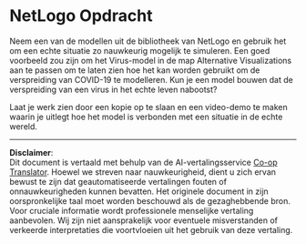 <!--
CO_OP_TRANSLATOR_METADATA:
{
  "original_hash": "cf654ca60c7f86c8dad28596fb42994b",
  "translation_date": "2025-08-28T19:17:02+00:00",
  "source_file": "lessons/6-Other/23-MultiagentSystems/assignment.md",
  "language_code": "nl"
}
-->
# NetLogo Opdracht

Neem een van de modellen uit de bibliotheek van NetLogo en gebruik het om een echte situatie zo nauwkeurig mogelijk te simuleren. Een goed voorbeeld zou zijn om het Virus-model in de map Alternative Visualizations aan te passen om te laten zien hoe het kan worden gebruikt om de verspreiding van COVID-19 te modelleren. Kun je een model bouwen dat de verspreiding van een virus in het echte leven nabootst?

Laat je werk zien door een kopie op te slaan en een video-demo te maken waarin je uitlegt hoe het model is verbonden met een situatie in de echte wereld.

---

**Disclaimer**:  
Dit document is vertaald met behulp van de AI-vertalingsservice [Co-op Translator](https://github.com/Azure/co-op-translator). Hoewel we streven naar nauwkeurigheid, dient u zich ervan bewust te zijn dat geautomatiseerde vertalingen fouten of onnauwkeurigheden kunnen bevatten. Het originele document in zijn oorspronkelijke taal moet worden beschouwd als de gezaghebbende bron. Voor cruciale informatie wordt professionele menselijke vertaling aanbevolen. Wij zijn niet aansprakelijk voor eventuele misverstanden of verkeerde interpretaties die voortvloeien uit het gebruik van deze vertaling.